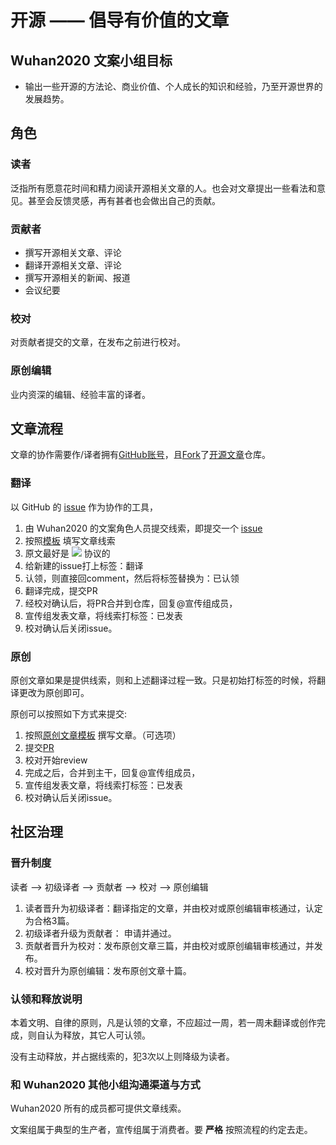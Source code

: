 # 开源 —— 倡导有价值的文章


## Wuhan2020 文案小组目标

* 输出一些开源的方法论、商业价值、个人成长的知识和经验，乃至开源世界的发展趋势。


## 角色

### 读者

泛指所有愿意花时间和精力阅读开源相关文章的人。也会对文章提出一些看法和意见。甚至会反馈灵感，再有甚者也会做出自己的贡献。

### 贡献者

* 撰写开源相关文章、评论
* 翻译开源相关文章、评论
* 撰写开源相关的新闻、报道
* 会议纪要

### 校对

对贡献者提交的文章，在发布之前进行校对。

### 原创编辑

业内资深的编辑、经验丰富的译者。

## 文章流程

文章的协作需要作/译者拥有[GitHub账号](https://github.com/settings/profile)，且[Fork](https://github.com/kaiyuanshe/open-source-articles#fork-destination-box)了[开源文章]()仓库。

### 翻译

以 GitHub 的 [issue](./issues) 作为协作的工具，

1. 由 Wuhan2020 的文案角色人员提交线索，即提交一个 [issue](./issues/new)
2. 按照[模板](./template_clue) 填写文章线索
3. 原文最好是 [![](https://mirrors.creativecommons.org/presskit/buttons/88x31/png/by.png)](https://creativecommons.org/licenses/by/4.0/) 协议的
4. 给新建的issue打上标签：翻译
5. 认领，则直接回comment，然后将标签替换为：已认领
6. 翻译完成，提交PR
7. 经校对确认后，将PR合并到仓库，回复@宣传组成员，
8. 宣传组发表文章，将线索打标签：已发表
9. 校对确认后关闭issue。

### 原创

原创文章如果是提供线索，则和上述翻译过程一致。只是初始打标签的时候，将翻译更改为原创即可。

原创可以按照如下方式来提交:

1. 按照[原创文章模板](./template_artilce) 撰写文章。（可选项）
2. 提交[PR](./compare)
3. 校对开始review
4. 完成之后，合并到主干，回复@宣传组成员，
5. 宣传组发表文章，将线索打标签：已发表
9. 校对确认后关闭issue。


## 社区治理

### 晋升制度

读者 --> 初级译者 --> 贡献者 --> 校对 --> 原创编辑

1. 读者晋升为初级译者：翻译指定的文章，并由校对或原创编辑审核通过，认定为合格3篇。
2. 初级译者升级为贡献者： 申请并通过。
3. 贡献者晋升为校对：发布原创文章三篇，并由校对或原创编辑审核通过，并发布。
4. 校对晋升为原创编辑：发布原创文章十篇。

### 认领和释放说明

本着文明、自律的原则，凡是认领的文章，不应超过一周，若一周未翻译或创作完成，则自认为释放，其它人可认领。

没有主动释放，并占据线索的，犯3次以上则降级为读者。

### 和 Wuhan2020 其他小组沟通渠道与方式

Wuhan2020 所有的成员都可提供文章线索。

文案组属于典型的生产者，宣传组属于消费者。要 **严格** 按照流程的约定去走。
